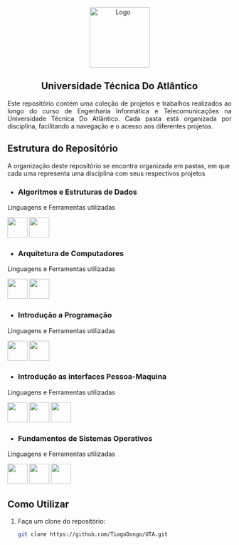 <div align=center >
  <img src="https://github.com/TiagoDongo/UTA/assets/167580464/b300cf9c-d8d0-4a9d-a55e-8f7b969d994c" alt="Logo" height="135px">
  <h2>Universidade Técnica Do Atlântico</h2>
  <p align=justify>Este repositório contém uma coleção de projetos e trabalhos realizados ao longo do curso de Engenharia Informática e Telecomunicações na Universidade Técnica Do Atlântico. Cada pasta está organizada por disciplina, facilitando a navegação e o acesso aos diferentes projetos.</p>
</div>


<div>
  <h2>Estrutura do Repositório</h2>
  <p>A organização deste repositório se encontra organizada em pastas, em que cada uma representa uma disciplina com seus respectivos projetos</p>

  * <h3>Algoritmos e Estruturas de Dados</h3>
  <p>Linguagens e Ferramentas utilizadas</p>
  <img src="https://img.icons8.com/?size=100&id=6viIuYmvBvuk&format=png&color=000000" height="45px">
  <img src="https://cdn.jsdelivr.net/gh/devicons/devicon@latest/icons/c/c-original.svg" height="45px"/>

  * <h3>Arquitetura de Computadores</h3>
  <p>Linguagens e Ferramentas utilizadas</p>
  <img src="https://img.icons8.com/?size=100&id=gVK745a4Vaur&format=png&color=000000" height="45px">
  <img src="https://raw.githubusercontent.com/AhmadNaserTurnkeySolutions/emu8086/master/documentation/img/icon.ico" height="45px">
  
  * <h3>Introdução a Programação</h3>
  <p>Linguagens e Ferramentas utilizadas</p>
  <img src="https://img.icons8.com/?size=100&id=6viIuYmvBvuk&format=png&color=000000" height="45px">
  <img src="https://cdn.jsdelivr.net/gh/devicons/devicon@latest/icons/c/c-original.svg" height="45px"/>

  * <h3>Introdução as interfaces Pessoa-Maquina</h3>
  <p>Linguagens e Ferramentas utilizadas</p>
  <img src="https://cdn.jsdelivr.net/gh/devicons/devicon@latest/icons/vscode/vscode-original.svg" height="45px"/>     
  <img src="https://cdn.jsdelivr.net/gh/devicons/devicon@latest/icons/html5/html5-original.svg" height="45px"/>
  <img src="https://cdn.jsdelivr.net/gh/devicons/devicon@latest/icons/css3/css3-original.svg" height="45px"/>
  
  * <h3>Fundamentos de Sistemas Operativos</h3>
  <p>Linguagens e Ferramentas utilizadas</p>
  <img src="https://cdn.jsdelivr.net/gh/devicons/devicon@latest/icons/ubuntu/ubuntu-original.svg" height="45px"/>
  <img src="https://img.icons8.com/?size=100&id=UjcGNVXknmz3&format=png&color=000000" height="45px">
  <img src="https://cdn.jsdelivr.net/gh/devicons/devicon@latest/icons/c/c-original.svg" height="45px"/>
 </div>
 

## Como Utilizar
1. Faça um clone do repositório:
    ```bash
   git clone https://github.com/TiagoDongo/UTA.git

